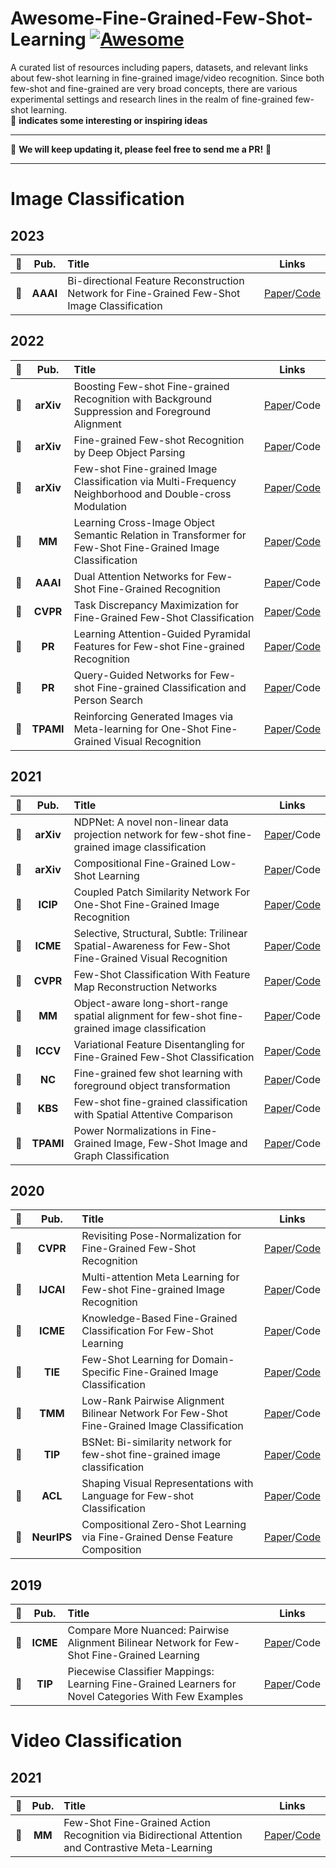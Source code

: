 # Awesome-Fine-Grained-Few-Shot-Learning [![Awesome](https://cdn.rawgit.com/sindresorhus/awesome/d7305f38d29fed78fa85652e3a63e154dd8e8829/media/badge.svg)](https://github.com/sindresorhus/awesome)  


A curated list of resources including papers, datasets, and relevant links about few-shot learning in fine-grained image/video recognition. Since both few-shot and fine-grained are very broad concepts, there are various experimental settings and research lines in the realm of fine-grained few-shot learning.  
:triangular_flag_on_post: **indicates some interesting or inspiring ideas**  

--------------------------------------------------------------------------------------

:running: **We will keep updating it,  please feel free to send me a PR!** :running:  

--------------------------------------------------------------------------------------

# Image Classification
## 2023        
**:open_file_folder:** | **Pub.** | **Title** | **Links** 
:-: | :-: | :-  | :-:   
:triangular_flag_on_post: | **AAAI** | Bi-directional Feature Reconstruction Network for Fine-Grained Few-Shot Image Classification | [Paper](https://arxiv.org/abs/2211.17161)/[Code](https://github.com/PRIS-CV/Bi-FRN)   

## 2022       
**:open_file_folder:** | **Pub.** | **Title** | **Links** 
:-: | :-: | :-  | :-:   
:triangular_flag_on_post: | **arXiv** | Boosting Few-shot Fine-grained Recognition with Background Suppression and Foreground Alignment | [Paper](https://arxiv.org/abs/2210.01439)/Code   
:scroll: | **arXiv** | Fine-grained Few-shot Recognition by Deep Object Parsing | [Paper](https://arxiv.org/abs/2207.07110)/Code 
:scroll: | **arXiv** | Few-shot Fine-grained Image Classification via Multi-Frequency Neighborhood and Double-cross Modulation | [Paper](https://arxiv.org/abs/2207.08547)/[Code](https://github.com/ChengqingLi/FicNet)   
:triangular_flag_on_post: | **MM** | Learning Cross-Image Object Semantic Relation in Transformer for Few-Shot Fine-Grained Image Classification | [Paper](https://arxiv.org/abs/2207.00784)/[Code](https://github.com/JiakangYuan/HelixFormer) 
:scroll: | **AAAI** | Dual Attention Networks for Few-Shot Fine-Grained Recognition | [Paper](https://www.aaai.org/AAAI22Papers/AAAI-1537.XuSL.pdf)/Code 
:triangular_flag_on_post: | **CVPR** | Task Discrepancy Maximization for Fine-Grained Few-Shot Classification | [Paper](https://openaccess.thecvf.com/content/CVPR2022/html/Lee_Task_Discrepancy_Maximization_for_Fine-Grained_Few-Shot_Classification_CVPR_2022_paper.html)/[Code](https://github.com/leesb7426/CVPR2022-Task-Discrepancy-Maximization-for-Fine-grained-Few-Shot-Classification) 
:triangular_flag_on_post: | **PR** | Learning Attention-Guided Pyramidal Features for Few-shot Fine-grained Recognition | [Paper](https://www.sciencedirect.com/science/article/pii/S0031320322002734)/[Code](https://github.com/CSer-Tang-hao/AGPF-FSFG)  
:scroll: | **PR** | Query-Guided Networks for Few-shot Fine-grained Classification and Person Search | [Paper](https://www.sciencedirect.com/science/article/pii/S0031320322005295)/Code  
:triangular_flag_on_post: | **TPAMI** | Reinforcing Generated Images via Meta-learning for One-Shot Fine-Grained Visual Recognition | [Paper](https://ieeexplore.ieee.org/abstract/document/9756906)/[Code](https://github.com/apple2373/MetaIRNet)  

## 2021       
**:open_file_folder:** | **Pub.** | **Title** | **Links** 
:-: | :-: | :-  | :-: 
:scroll: | **arXiv** | NDPNet: A novel non-linear data projection network for few-shot fine-grained image classification | [Paper](https://arxiv.org/abs/2106.06988)/Code  
:triangular_flag_on_post: | **arXiv** | Compositional Fine-Grained Low-Shot Learning | [Paper](https://arxiv.org/abs/2105.10438)/Code  
:triangular_flag_on_post: | **ICIP** | Coupled Patch Similarity Network For One-Shot Fine-Grained Image Recognition | [Paper](https://ieeexplore.ieee.org/abstract/document/9506685/)/[Code](https://github.com/CSer-Tang-hao/CPSN-OSFG)  
:triangular_flag_on_post: | **ICME** | Selective, Structural, Subtle: Trilinear Spatial-Awareness for Few-Shot Fine-Grained Visual Recognition | [Paper](https://ieeexplore.ieee.org/abstract/document/9428223/)/[Code](https://github.com/iCVTEAM/S3Net)  
:triangular_flag_on_post: | **CVPR** | Few-Shot Classification With Feature Map Reconstruction Networks | [Paper](https://openaccess.thecvf.com/content/CVPR2021/html/Wertheimer_Few-Shot_Classification_With_Feature_Map_Reconstruction_Networks_CVPR_2021_paper.html)/[Code](https://github.com/Tsingularity/FRN)  
:triangular_flag_on_post: | **MM** | Object-aware long-short-range spatial alignment for few-shot fine-grained image classification | [Paper](https://arxiv.org/abs/2108.13098)/Code
:triangular_flag_on_post: | **ICCV** | Variational Feature Disentangling for Fine-Grained Few-Shot Classification | [Paper](https://openaccess.thecvf.com/content/ICCV2021/html/Xu_Variational_Feature_Disentangling_for_Fine-Grained_Few-Shot_Classification_ICCV_2021_paper.html)/[Code](https://github.com/cvlab-stonybrook/vfd-iccv21)
:scroll: | **NC** | Fine-grained few shot learning with foreground object transformation | [Paper](https://www.sciencedirect.com/science/article/pii/S0925231221013746)/Code  
:scroll: | **KBS** | Few-shot fine-grained classification with Spatial Attentive Comparison | [Paper](https://www.sciencedirect.com/science/article/pii/S0950705121001039)/Code   
:triangular_flag_on_post: | **TPAMI** | Power Normalizations in Fine-Grained Image, Few-Shot Image and Graph Classification | [Paper](https://ieeexplore.ieee.org/abstract/document/9521687/)/Code    

## 2020       
**:open_file_folder:** | **Pub.** | **Title** | **Links** 
:-: | :-: | :-  | :-: 
:triangular_flag_on_post: | **CVPR** | Revisiting Pose-Normalization for Fine-Grained Few-Shot Recognition | [Paper](https://openaccess.thecvf.com/content_CVPR_2020/html/Tang_Revisiting_Pose-Normalization_for_Fine-Grained_Few-Shot_Recognition_CVPR_2020_paper.html)/[Code](https://github.com/Tsingularity/PoseNorm_Fewshot)   
:scroll: | **IJCAI** | Multi-attention Meta Learning for Few-shot Fine-grained Image Recognition | [Paper](https://www.ijcai.org/proceedings/2020/0152.pdf)/Code
:scroll: | **ICME** | Knowledge-Based Fine-Grained Classification For Few-Shot Learning | [Paper](https://ieeexplore.ieee.org/abstract/document/9102809)/Code 
:scroll: | **TIE** | Few-Shot Learning for Domain-Specific Fine-Grained Image Classification | [Paper](https://ieeexplore.ieee.org/abstract/document/9027090)/[Code](https://github.com/xhw205/Domain-specific-Fewshot-Learning)   
:scroll: | **TMM** | Low-Rank Pairwise Alignment Bilinear Network For Few-Shot Fine-Grained Image Classification | [Paper](https://ieeexplore.ieee.org/abstract/document/9115215)/Code   
:triangular_flag_on_post: | **TIP** | BSNet: Bi-similarity network for few-shot fine-grained image classification | [Paper](https://ieeexplore.ieee.org/document/9293172)/[Code](https://github.com/PRIS-CV/BSNet)    
:scroll: | **ACL** | Shaping Visual Representations with Language for Few-shot Classification | [Paper](https://arxiv.org/abs/1911.02683)/[Code](https://github.com/jayelm/lsl)  
:triangular_flag_on_post: | **NeurIPS** | Compositional Zero-Shot Learning via Fine-Grained Dense Feature Composition | [Paper](https://proceedings.neurips.cc/paper/2020/file/e58cc5ca94270acaceed13bc82dfedf7-Paper.pdf)/[Code](https://github.com/hbdat/neurIPS20_CompositionZSL) 


## 2019       
**:open_file_folder:** | **Pub.** | **Title** | **Links** 
:-: | :-: | :-  | :-: 
:scroll: | **ICME** | Compare More Nuanced: Pairwise Alignment Bilinear Network for Few-Shot Fine-Grained Learning | [Paper](https://ieeexplore.ieee.org/abstract/document/8784745)/Code    
:triangular_flag_on_post: | **TIP** | Piecewise Classifier Mappings: Learning Fine-Grained Learners for Novel Categories With Few Examples | [Paper](https://ieeexplore.ieee.org/abstract/document/8752297)/Code  

# Video Classification
## 2021        
**:open_file_folder:** | **Pub.** | **Title** | **Links** 
:-: | :-: | :-  | :-:   
:triangular_flag_on_post: | **MM** | Few-Shot Fine-Grained Action Recognition via Bidirectional Attention and Contrastive Meta-Learning | [Paper](https://dl.acm.org/doi/abs/10.1145/3474085.3475216)/[Code](https://github.com/acewjh/FSFG)   